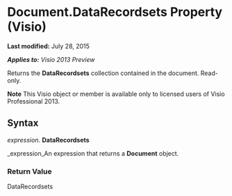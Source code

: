 
# Document.DataRecordsets Property (Visio)

 **Last modified:** July 28, 2015

 _**Applies to:** Visio 2013 Preview_

Returns the  **DataRecordsets** collection contained in the document. Read-only.


 **Note**  This Visio object or member is available only to licensed users of Visio Professional 2013.


## Syntax

 _expression_. **DataRecordsets**

 _expression_An expression that returns a  **Document** object.


### Return Value

DataRecordsets

